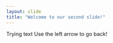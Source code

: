 ```yaml
---
layout: slide
title: "Welcome to our second slide!"
---
```

Trying text
Use the left arrow to go back!
